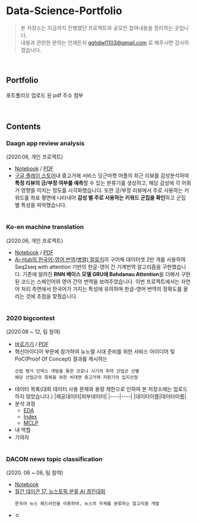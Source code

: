 # Data-Science-Portfolio
> 본 저장소는 지금까지 진행했던 프로젝트와 공모전 참여내용을 정리하는 곳입니다.<br>
> 내용과 관련한 문의는 언제든지 gghdwl1103@gmail.com 로 해주시면 감사하겠습니다.

<br>

## Portfolio
포트폴리오 업로드 된 pdf 주소 첨부
<br><br><br>
## Contents

### Daagn app review analysis
(2020.06, 개인 프로젝트)
* [Notebook](https://github.com/sweetpersimmon/Data-Science-Portfolio/tree/main/daangn-app-review-analysis/code) / [PDF](https://github.com/sweetpersimmon/Data-Science-Portfolio/blob/main/daangn-app-review-analysis/daangn%20app%20review%20analysis%20-%20report.pdf)<br>
* [구글 플레이 스토어](https://play.google.com/store/apps/details?id=com.towneers.www&hl=ko&gl=US)내 중고거래 서비스 당근마켓 어플의 최근 리뷰를 감성분석하여 **특정 리뷰의 긍/부정 여부를 예측**할 수 있는 분류기를 생성하고, 해당 감성에 각 어휘가 영향을 미치는 정도를 시각화했습니다. 또한 긍/부정 리뷰에서 주로 사용하는 키워드를 좌표 평면에 나타내어 **감성 별 주로 사용하는 키워드 군집을 확인**하고 군집 별 특성을 파악했습니다.
<br><br>

### Ko-en machine translation
(2020.06, 개인 프로젝트)
* [Notebook](https://github.com/sweetpersimmon/Data-Science-Portfolio/blob/main/ko-en-machine-translation/Seq2seq%20with%20attention(machine%20translation).ipynb) / [PDF](https://github.com/sweetpersimmon/Data-Science-Portfolio/blob/main/ko-en-machine-translation/Seq2seq%20with%20attention(machine%20translation).pdf)
* [Ai-Hub의 한국어-영어 번역(병렬) 말뭉치](https://aihub.or.kr/aidata/87)의 구어체 데이터셋 2만 개를 사용하여 Seq2seq with attention 기반의 한글-영어 간 기계번역 알고리즘을 구현했습니다. 기존에 알려진 **RNN 베이스 모델 GRU에 Bahdanau Attention**을 더해서 구현된 코드는 스페인어와 영어 간의 번역을 보여주었습니다. 이번 프로젝트에서는 자연어 처리 측면에서 한국어가 가지는 특성에 유의하며 한글-영어 번역의 정확도를 올리는 것에 초점을 맞췄습니다.
<br><br>

### 2020 bigcontest
(2020.08 ~ 12, 팀 참여)
- [바로가기](https://github.com/sweetpersimmon/Data-Science-Portfolio/tree/main/2020-bigcontest) / [PDF](https://github.com/sweetpersimmon/Data-Science-Portfolio/blob/main/2020-bigcontest/혁신아이디어분야_코로나나빠_결과보고서.pdf)
- 혁신아이디어 부문에 참가하여 뉴노멀 시대 준비를 위한 서비스 아이디어 및 PoC(Proof Of Concept) 결과를 제시하는 
  ```
  산업 평가 인덱스 개밤을 통한 코로나 시기의 취약 산업군 선별
  해당 산업군의 회복을 위한 비대면 중고거래 자판기의 입지선정
  ```
- 데이터 목록(대회 데이터 사용 문제와 용량 제한으로 인하여 본 저장소에는 업로드하지 않았습니다.)
  |제공데이터|외부데이터|
  |----|----|
  |데이터이름|데이터이름|
- 분석 과정
  - [EDA](https://github.com/sweetpersimmon/Data-Science-Portfolio/tree/main/2020-bigcontest/eda)
  - [Index](https://github.com/sweetpersimmon/Data-Science-Portfolio/tree/main/2020-bigcontest/index)
  - [MCLP](https://github.com/sweetpersimmon/Data-Science-Portfolio/tree/main/2020-bigcontest/mclp)
- 내 역할
- 기여자
<br><br>

### DACON news topic classification
(2020. 06 ~ 08, 팀 참여)
- [Notebook](https://github.com/sweetpersimmon/Data-Science-Portfolio/tree/main/dacon-news)
- [월간 데이콘 17, 뉴스토픽 분류 AI 경진대회](https://dacon.io/competitions/official/235747/overview/description)<br>
  ```
  한국어 뉴스 헤드라인을 이용하여, 뉴스의 주제를 분류하는 알고리즘 개발
  ```
- ㅇ
